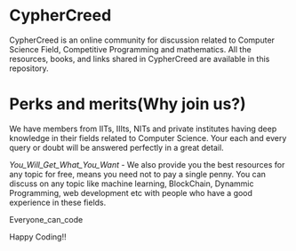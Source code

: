 # CypherCreed 
CypherCreed is an online community for discussion related to Computer Science Field, Competitive Programming and mathematics. All the resources, books, and links shared in CypherCreed are available in this repository.

# Perks and merits(Why join us?)
We have members from IITs, IIIts, NITs and private institutes having deep knowledge in their fields related to Computer Science. Your each and every query or doubt will be answered perfectly in a great detail. 

<i>You_Will_Get_What_You_Want</i> - We also provide you the best resources for any topic for free, means you need not to pay a single penny. You can discuss on any topic like machine learning, BlockChain, Dynammic Programming, web development etc with people who have a good experience in these fields. 

Everyone_can_code

Happy Coding!!
